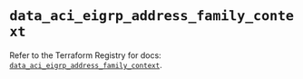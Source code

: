 # `data_aci_eigrp_address_family_context`

Refer to the Terraform Registry for docs: [`data_aci_eigrp_address_family_context`](https://registry.terraform.io/providers/ciscodevnet/aci/2.17.0/docs/data-sources/eigrp_address_family_context).
